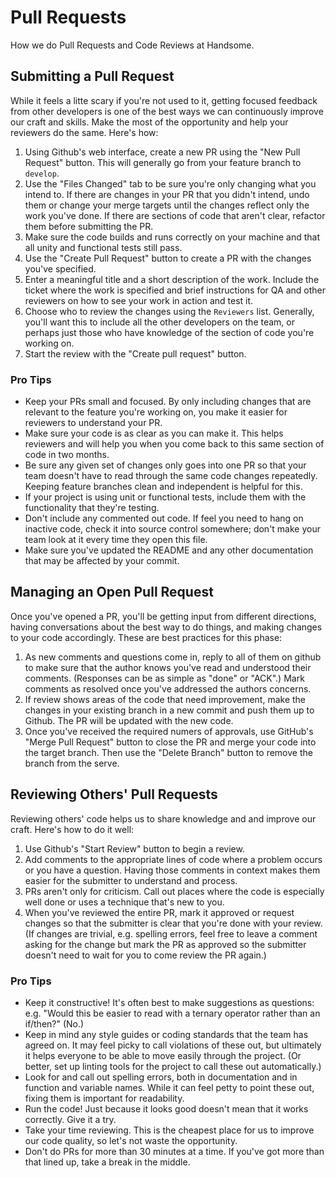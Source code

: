 # Pull Requests

How we do Pull Requests and Code Reviews at Handsome.

## Submitting a Pull Request

While it feels a litte scary if you're not used to it, getting focused feedback from other developers is one of the best ways we can continuously improve our craft and skills. Make the most of the opportunity and help your reviewers do the same. Here's how:

1.  Using Github's web interface, create a new PR using the "New Pull Request" button. This will generally go from your feature branch to `develop`.
2.  Use the "Files Changed" tab to be sure you're only changing what you intend to. If there are changes in your PR that you didn't intend, undo them or change your merge targets until the changes reflect only the work you've done. If there are sections of code that aren't clear, refactor them before submitting the PR.
3.  Make sure the code builds and runs correctly on your machine and that all unity and functional tests still pass.
4.  Use the "Create Pull Request" button to create a PR with the changes you've specified.
5.  Enter a meaningful title and a short description of the work. Include the ticket where the work is specified and brief instructions for QA and other reviewers on how to see your work in action and test it.
6.  Choose who to review the changes using the `Reviewers` list. Generally, you'll want this to include all the other developers on the team, or perhaps just those who have knowledge of the section of code you're working on.
7.  Start the review with the "Create pull request" button.

### Pro Tips

-   Keep your PRs small and focused. By only including changes that are relevant to the feature you're working on, you make it easier for reviewers to understand your PR.
-   Make sure your code is as clear as you can make it. This helps reviewers and will help you when you come back to this same section of code in two months.
-   Be sure any given set of changes only goes into one PR so that your team doesn't have to read through the same code changes repeatedly. Keeping feature branches clean and independent is helpful for this.
-   If your project is using unit or functional tests, include them with the functionality that they're testing.
-   Don't include any commented out code. If feel you need to hang on inactive code, check it into source control somewhere; don't make your team look at it every time they open this file.
-   Make sure you've updated the README and any other documentation that may be affected by your commit.

## Managing an Open Pull Request

Once you've opened a PR, you'll be getting input from different directions, having conversations about the best way to do things, and making changes to your code accordingly. These are best practices for this phase:

1.  As new comments and questions come in, reply to all of them on github to make sure that the author knows you've read and understood their comments. (Responses can be as simple as "done" or "ACK".) Mark comments as resolved once you've addressed the authors concerns.
2.  If review shows areas of the code that need improvement, make the changes in your existing branch in a new commit and push them up to Github. The PR will be updated with the new code.
3.  Once you've received the required numers of approvals, use GitHub's "Merge Pull Request" button to close the PR and merge your code into the target branch. Then use the "Delete Branch" button to remove the branch from the serve.

## Reviewing Others' Pull Requests

Reviewing others' code helps us to share knowledge and and improve our craft. Here's how to do it well:

1.  Use Github's "Start Review" button to begin a review.
2.  Add comments to the appropriate lines of code where a problem occurs or you have a question. Having those comments in context makes them easier for the submitter to understand and process.
3.  PRs aren't only for criticism. Call out places where the code is especially well done or uses a technique that's new to you.
4. When you've reviewed the entire PR, mark it approved or request changes so that the submitter is clear that you're done with your review. (If changes are trivial, e.g. spelling errors, feel free to leave a comment asking for the change but mark the PR as approved so the submitter doesn't need to wait for you to come review the PR again.)

### Pro Tips

-   Keep it constructive! It's often best to make suggestions as questions: e.g. "Would this be easier to read with a ternary operator rather than an if/then?" (No.)
-   Keep in mind any style guides or coding standards that the team has agreed on. It may feel picky to call violations of these out, but ultimately it helps everyone to be able to move easily through the project. (Or better, set up linting tools for the project to call these out automatically.)
-   Look for and call out spelling errors, both in documentation and in function and variable names. While it can feel petty to point these out, fixing them is important for readability.
-   Run the code! Just because it looks good doesn't mean that it works correctly. Give it a try.
-   Take your time reviewing. This is the cheapest place for us to improve our code quality, so let's not waste the opportunity.
-   Don't do PRs for more than 30 minutes at a time. If you've got more than that lined up, take a break in the middle.
